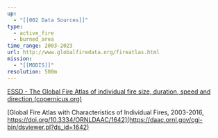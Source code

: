 ```yaml
---
up:
  - "[[002 Data Sources]]"
type:
  - active_fire
  - burned_area
time_range: 2003-2023
url: http://www.globalfiredata.org/fireatlas.html
mission:
  - "[[MODIS]]"
resolution: 500m
---
```

[ESSD - The Global Fire Atlas of individual fire size, duration, speed and direction (copernicus.org)](https://essd.copernicus.org/articles/11/529/2019/)

[Global Fire Atlas with Characteristics of Individual Fires, 2003-2016, https://doi.org/10.3334/ORNLDAAC/1642](https://daac.ornl.gov/cgi-bin/dsviewer.pl?ds_id=1642)
